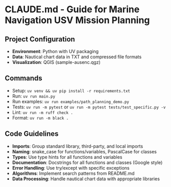 # CLAUDE.md - Guide for Marine Navigation USV Mission Planning

## Project Configuration
- **Environment**: Python with UV packaging
- **Data**: Nautical chart data in TXT and compressed file formats
- **Visualization**: QGIS (sample-ausenc.qgz)

## Commands
- Setup: `uv venv && uv pip install -r requirements.txt`
- Run: `uv run main.py`
- Run examples: `uv run examples/path_planning_demo.py`
- Tests: `uv run -m pytest` or `uv run -m pytest tests/test_specific.py -v`
- Lint: `uv run -m ruff check .`
- Format: `uv run -m black .`

## Code Guidelines
- **Imports**: Group standard library, third-party, and local imports
- **Naming**: snake_case for functions/variables, PascalCase for classes
- **Types**: Use type hints for all functions and variables
- **Documentation**: Docstrings for all functions and classes (Google style)
- **Error Handling**: Use try/except with specific exceptions
- **Algorithms**: Implement search patterns from README.md
- **Data Processing**: Handle nautical chart data with appropriate libraries
